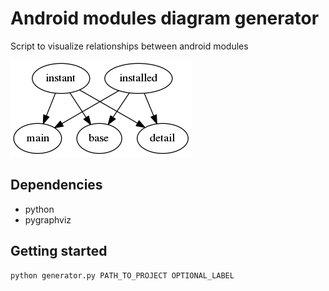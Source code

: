 # Android modules diagram generator
Script to visualize relationships between android modules

![alt text](https://raw.githubusercontent.com/kriskda/android-modules-diagram/master/modules_diagram.png)

## Dependencies
* python
* pygraphviz

## Getting started
```
python generator.py PATH_TO_PROJECT OPTIONAL_LABEL
```
